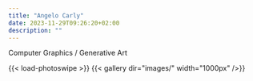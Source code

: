 ```yaml
---
title: "Angelo Carly"
date: 2023-11-29T09:26:20+02:00
description: ""
---
```


Computer Graphics / Generative Art

{{< load-photoswipe >}}
{{< gallery dir="images/" width="1000px" />}}
